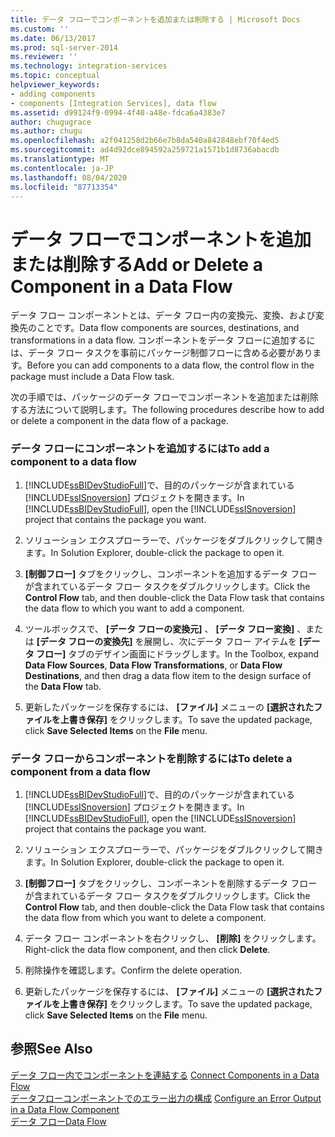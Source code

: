 ```yaml
---
title: データ フローでコンポーネントを追加または削除する | Microsoft Docs
ms.custom: ''
ms.date: 06/13/2017
ms.prod: sql-server-2014
ms.reviewer: ''
ms.technology: integration-services
ms.topic: conceptual
helpviewer_keywords:
- adding components
- components [Integration Services], data flow
ms.assetid: d99124f9-0994-4f40-a48e-fdca6a4383e7
author: chugugrace
ms.author: chugu
ms.openlocfilehash: a2f041258d2b66e7b8da540a842848ebf70f4ed5
ms.sourcegitcommit: ad4d92dce894592a259721a1571b1d8736abacdb
ms.translationtype: MT
ms.contentlocale: ja-JP
ms.lasthandoff: 08/04/2020
ms.locfileid: "87713354"
---
```

# <a name="add-or-delete-a-component-in-a-data-flow"></a><span data-ttu-id="0e95f-102">データ フローでコンポーネントを追加または削除する</span><span class="sxs-lookup"><span data-stu-id="0e95f-102">Add or Delete a Component in a Data Flow</span></span>
  <span data-ttu-id="0e95f-103">データ フロー コンポーネントとは、データ フロー内の変換元、変換、および変換先のことです。</span><span class="sxs-lookup"><span data-stu-id="0e95f-103">Data flow components are sources, destinations, and transformations in a data flow.</span></span> <span data-ttu-id="0e95f-104">コンポーネントをデータ フローに追加するには、データ フロー タスクを事前にパッケージ制御フローに含める必要があります。</span><span class="sxs-lookup"><span data-stu-id="0e95f-104">Before you can add components to a data flow, the control flow in the package must include a Data Flow task.</span></span>  
  
 <span data-ttu-id="0e95f-105">次の手順では、パッケージのデータ フローでコンポーネントを追加または削除する方法について説明します。</span><span class="sxs-lookup"><span data-stu-id="0e95f-105">The following procedures describe how to add or delete a component in the data flow of a package.</span></span>  
  
### <a name="to-add-a-component-to-a-data-flow"></a><span data-ttu-id="0e95f-106">データ フローにコンポーネントを追加するには</span><span class="sxs-lookup"><span data-stu-id="0e95f-106">To add a component to a data flow</span></span>  
  
1.  <span data-ttu-id="0e95f-107">[!INCLUDE[ssBIDevStudioFull](../../includes/ssbidevstudiofull-md.md)]で、目的のパッケージが含まれている [!INCLUDE[ssISnoversion](../../includes/ssisnoversion-md.md)] プロジェクトを開きます。</span><span class="sxs-lookup"><span data-stu-id="0e95f-107">In [!INCLUDE[ssBIDevStudioFull](../../includes/ssbidevstudiofull-md.md)], open the [!INCLUDE[ssISnoversion](../../includes/ssisnoversion-md.md)] project that contains the package you want.</span></span>  
  
2.  <span data-ttu-id="0e95f-108">ソリューション エクスプローラーで、パッケージをダブルクリックして開きます。</span><span class="sxs-lookup"><span data-stu-id="0e95f-108">In Solution Explorer, double-click the package to open it.</span></span>  
  
3.  <span data-ttu-id="0e95f-109">**[制御フロー]** タブをクリックし、コンポーネントを追加するデータ フローが含まれているデータ フロー タスクをダブルクリックします。</span><span class="sxs-lookup"><span data-stu-id="0e95f-109">Click the **Control Flow** tab, and then double-click the Data Flow task that contains the data flow to which you want to add a component.</span></span>  
  
4.  <span data-ttu-id="0e95f-110">ツールボックスで、 **[データ フローの変換元]** 、 **[データ フロー変換]** 、または **[データ フローの変換先]** を展開し、次にデータ フロー アイテムを **[データ フロー]** タブのデザイン画面にドラッグします。</span><span class="sxs-lookup"><span data-stu-id="0e95f-110">In the Toolbox, expand **Data Flow Sources**, **Data Flow Transformations**, or **Data Flow Destinations**, and then drag a data flow item to the design surface of the **Data Flow** tab.</span></span>  
  
5.  <span data-ttu-id="0e95f-111">更新したパッケージを保存するには、 **[ファイル]** メニューの **[選択されたファイルを上書き保存]** をクリックします。</span><span class="sxs-lookup"><span data-stu-id="0e95f-111">To save the updated package, click **Save Selected Items** on the **File** menu.</span></span>  
  
### <a name="to-delete-a-component-from-a-data-flow"></a><span data-ttu-id="0e95f-112">データ フローからコンポーネントを削除するには</span><span class="sxs-lookup"><span data-stu-id="0e95f-112">To delete a component from a data flow</span></span>  
  
1.  <span data-ttu-id="0e95f-113">[!INCLUDE[ssBIDevStudioFull](../../includes/ssbidevstudiofull-md.md)]で、目的のパッケージが含まれている [!INCLUDE[ssISnoversion](../../includes/ssisnoversion-md.md)] プロジェクトを開きます。</span><span class="sxs-lookup"><span data-stu-id="0e95f-113">In [!INCLUDE[ssBIDevStudioFull](../../includes/ssbidevstudiofull-md.md)], open the [!INCLUDE[ssISnoversion](../../includes/ssisnoversion-md.md)] project that contains the package you want.</span></span>  
  
2.  <span data-ttu-id="0e95f-114">ソリューション エクスプローラーで、パッケージをダブルクリックして開きます。</span><span class="sxs-lookup"><span data-stu-id="0e95f-114">In Solution Explorer, double-click the package to open it.</span></span>  
  
3.  <span data-ttu-id="0e95f-115">**[制御フロー]** タブをクリックし、コンポーネントを削除するデータ フローが含まれているデータ フロー タスクをダブルクリックします。</span><span class="sxs-lookup"><span data-stu-id="0e95f-115">Click the **Control Flow** tab, and then double-click the Data Flow task that contains the data flow from which you want to delete a component.</span></span>  
  
4.  <span data-ttu-id="0e95f-116">データ フロー コンポーネントを右クリックし、 **[削除]** をクリックします。</span><span class="sxs-lookup"><span data-stu-id="0e95f-116">Right-click the data flow component, and then click **Delete**.</span></span>  
  
5.  <span data-ttu-id="0e95f-117">削除操作を確認します。</span><span class="sxs-lookup"><span data-stu-id="0e95f-117">Confirm the delete operation.</span></span>  
  
6.  <span data-ttu-id="0e95f-118">更新したパッケージを保存するには、 **[ファイル]** メニューの **[選択されたファイルを上書き保存]** をクリックします。</span><span class="sxs-lookup"><span data-stu-id="0e95f-118">To save the updated package, click **Save Selected Items** on the **File** menu.</span></span>  
  
## <a name="see-also"></a><span data-ttu-id="0e95f-119">参照</span><span class="sxs-lookup"><span data-stu-id="0e95f-119">See Also</span></span>  
 <span data-ttu-id="0e95f-120">[データ フロー内でコンポーネントを連結する](data-flow.md) </span><span class="sxs-lookup"><span data-stu-id="0e95f-120">[Connect Components in a Data Flow](data-flow.md) </span></span>  
 <span data-ttu-id="0e95f-121">[データフローコンポーネントでのエラー出力の構成](../configure-an-error-output-in-a-data-flow-component.md) </span><span class="sxs-lookup"><span data-stu-id="0e95f-121">[Configure an Error Output in a Data Flow Component](../configure-an-error-output-in-a-data-flow-component.md) </span></span>  
 [<span data-ttu-id="0e95f-122">データ フロー</span><span class="sxs-lookup"><span data-stu-id="0e95f-122">Data Flow</span></span>](data-flow.md)  
  
  
